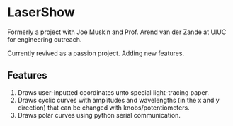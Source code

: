 # LaserShow

Formerly a project with Joe Muskin and Prof. Arend van der Zande at UIUC for engineering outreach. 

Currently revived as a passion project. Adding new features.

## Features

1. Draws user-inputted coordinates unto special light-tracing paper.
2. Draws cyclic curves with amplitudes and wavelengths (in the x and y direction) that can be changed with knobs/potentiometers.
3. Draws polar curves using python serial communication.
